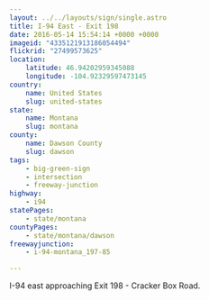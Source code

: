 ```yaml
---
layout: ../../layouts/sign/single.astro
title: I-94 East - Exit 198
date: 2016-05-14 15:54:14 +0000 +0000
imageid: "4335121913186054494"
flickrid: "27499573625"
location:
    latitude: 46.94202959345088
    longitude: -104.92329597473145
country:
    name: United States
    slug: united-states
state:
    name: Montana
    slug: montana
county:
    name: Dawson County
    slug: dawson
tags:
    - big-green-sign
    - intersection
    - freeway-junction
highway:
    - i94
statePages:
    - state/montana
countyPages:
    - state/montana/dawson
freewayjunction:
    - i-94-montana_197-85

---
```

I-94 east approaching Exit 198 - Cracker Box Road.